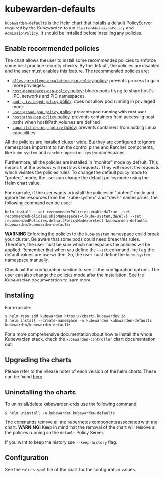 # kubewarden-defaults

`kubewarden-defaults` is the Helm chart that installs a default PolicyServer
required by the Kubewarden to run `ClusterAdmissionPolicy` and  `AdmissionPolicy`. It should be installed
before installing any policies.


## Enable recommended policies

The chart allows the user to install some recommended policies to enforce some
best practice security checks. By the default, the policies are disabled and the
user must enables this feature. The recommended policies are:

- [`allow-privilege-escalation-psp-policy` policy](https://github.com/kubewarden/allow-privilege-escalation-psp-policy): prevents process to gain more privileges.
- [`host-namespaces-psp-policy` policy](https://github.com/kubewarden/`host-namespaces-psp-policy`s-psp-policy): blocks pods trying to share host's IPC, networks and PID namespaces
- [`pod-privileged-policy` policy](https://github.com/kubewarden/`pod-privileged-policy`-policy): does not allow pod running in privileged mode
- [`user-group-psp-policy` policy](https://github.com/kubewarden/`user-group-psp-policy`-psp-policy): prevents pod running with root user
- [`hostpaths-psp-policy` policy](https://github.com/kubewarden/hostpaths-psp-policy): prevents containers from accessing host paths when  hosthPath volumes are defined
- [`capabilities-psp-policy` policy](https://github.com/kubewarden/capabilities-psp-policy): prevents containers from adding Linux capabilities

All the policies are installed cluster wide. But they are configured to ignore
namespaces important to run the control plane and Rancher components, like
`kube-system` and `rancher-operator-system` namespaces.

Furthermore, all the policies are installed in "monitor" mode by default. This
means that the policies will **not** block requests. They will report the requests
which violates the policies rules. To change the default policy mode to "protect" mode,
the user can change the default policy mode using the Helm chart value.

For example, if the user wants to install the policies in "protect" mode and ignore the
resources from the "kube-system" and "devel" namespaces, the following command can be used:

```
helm install --set recommendedPolicies.enabled=True --set recommendedPolicies.skipNamespaces=\{kube-system,devel\} --set recommendedPolicies.defaultPolicyMode=protect kubewarden-defaults kubewarden/kubewarden-defaults
```

**WARNING**
Enforcing the policies to the `kube-system` namespace could break your cluster.
Be aware that some pods could need break this rules. Therefore, the user must be
sure which namespaces the policies will be applied. Remember that when you define the `--set` command line flag the default values are overwritten. So, the
user must define the `kube-system` namespace manually.

Check out the configuration section to see all the configuration options.
The user can also change the policies mode after the installation. See the
Kubewarden documentation to learn more.


## Installing

For example:
```console
$ helm repo add kubewarden https://charts.kubewarden.io
$ helm install --create-namespace -n kubewarden kubewarden-defaults kubewarden/kubewarden-defaults
```

For a more comprehensive documentation about how to install the whole Kubewarden
stack, check the `kubewarden-controller` chart documentation out.

## Upgrading the charts

Please refer to the release notes of each version of the helm charts.
These can be found [here](https://github.com/kubewarden/helm-charts/releases).

## Uninstalling the charts

To uninstall/delete kubewarden-crds use the following command:

```console
$ helm uninstall -n kubewarden kubewarden-defaults
```

The commands remove all the Kubernetes components associated with the chart.
**WARNING!** Keep in mind that the removal of the chart will remove all the
policies running on the `default` Policy Server.

If you want to keep the history use `--keep-history` flag.

## Configuration

See the `values.yaml` file of the chart for the configuration values.
